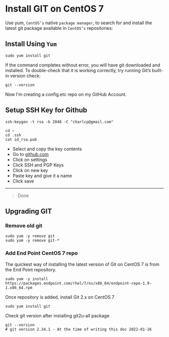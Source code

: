 # Install GIT on CentOS 7

Use yum, `CentOS’s` native `package manager`, to search for and install the latest git package available in `CentOS’s` repositories:

## Install Using `Yum`

```shell
sudo yum install git
```

If the command completes without error, you will have git downloaded and installed. To double-check that it is working correctly, try running Git’s built-in version check:

```shell
git --version
```

Now I'm creating a config.etc repo on my GitHub Account.

## Setup SSH Key for Github

```shell
ssh-keygen -t rsa -b 2048 -C "charlcp@gmail.com"

cd ~
cd .ssh
cat id_rsa.pub
```

- Select and copy the key contents
- Go to [github.com](github.com)
- Click on settings
- Click SSH and PGP Keys
- Click on new key
- Paste key and give it a name
- Click save

---
> Done

## Upgrading GIT

### Remove old git

```shell
sudo yum -y remove git
sudo yum -y remove git-*
```

### Add End Point CentOS 7 repo

The quickest way of installing the latest version of Git on CentOS 7 is from the End Point repository.

```shell
sudo yum -y install https://packages.endpoint.com/rhel/7/os/x86_64/endpoint-repo-1.9-1.x86_64.rpm
```

Once repository is added, install Git 2.x on CentOS 7

```shell
sudo yum install git
```

Check git version after installing git2u-all package

```shell
git --version
# git version 2.34.1 - At the time of writing this doc 2022-01-16
```
